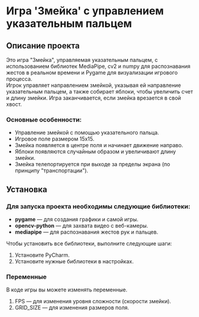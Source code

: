 # Игра 'Змейка' с управлением указательным пальцем

## Описание проекта

Это игра "Змейка", управляемая указательным пальцем, с использованием библиотек MediaPipe, cv2 и numpy для распознавания жестов в реальном времени и Pygame для визуализации игрового процесса.  
Игрок управляет направлением змейкой, указывая ей направление указательным пальцем, а также собирает яблоки, чтобы увеличить счет и длину змейки. Игра заканчивается, если змейка врезается в свой хвост.

### Основные особенности:
- Управление змейкой с помощью указательного пальца.
- Игровое поле размером 15x15.
- Змейка появляется в центре поля и начинает движение направо.
- Яблоки появляются случайным образом и увеличивают длину змейки.
- Змейка телепортируется при выходе за пределы экрана (по принципу "транспортации").


## Установка

### Для запуска проекта необходимы следующие библиотеки:

- **pygame** — для создания графики и самой игры.
- **opencv-python** — для захвата видео с веб-камеры.
- **mediapipe** — для распознавания жестов рук и пальцев.

Чтобы установить все библиотеки, выполните следующие шаги:

1. Установите PyCharm.
2. Установите нужные библиотеки в настройках.

### Переменные

В коде игры вы можете изменять переменные.

1. FPS — для изменения уровня сложности (скорости змейки).
2. GRID_SIZE — для изменения размеров поля.